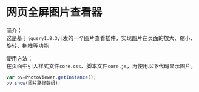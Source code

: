 # 网页全屏图片查看器
简介：<br/>
这是基于`jquery1.8.3`开发的一个图片查看插件，实现图片在页面的放大、缩小、旋转、拖拽等功能

使用方法：<br />
  在页面中引入样式文件`core.css`、脚本文件`core.js`，再使用以下代码显示图片。
``` javascript
var pv=PhotoViewer.getInstance();
pv.show(图片路径数组);
```
